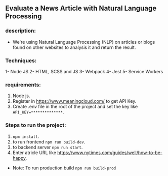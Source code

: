 ## Evaluate a News Article with Natural Language Processing

### description:
* We're using Natural Language Processing (NLP) on articles or blogs found on other websites to analysis it and return the result.

### Techniques: 
1- Node JS
2- HTML, SCSS and JS
3- Webpack
4- Jest
5- Service Workers

### requirements:
 1. Node js.
 2. Register in https://www.meaningcloud.com/ to get API Key.
 3. Create .env file in the root of the project and set the key like
 `API_KEY=**************`.


### Steps to run the project: 
 1. `npm install`.
 2. to run frontend `npm run build-dev`.
 3. to backend server `npm run start`.
 4. Enter atricle URL like https://www.nytimes.com/guides/well/how-to-be-happy.
 

* Note: To run production build `npm run build-prod`